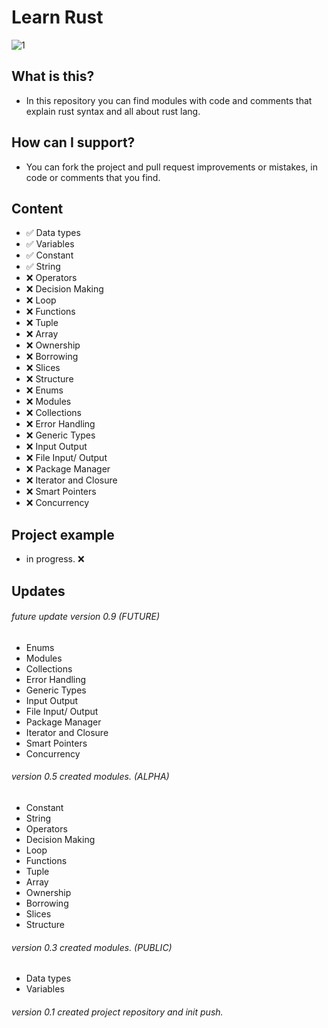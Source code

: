 # Learn Rust

![1](https://user-images.githubusercontent.com/62218857/178111346-c40b4b23-3c83-4c9c-b3ca-af29797da117.jpg)


## What is this?
* In this repository you can find modules with code and comments that explain rust syntax and all about rust lang.

## How can I support?
* You can fork the project and pull request improvements or mistakes, in code or comments that you find.

## Content
- ✅ Data types
- ✅ Variables
- ✅ Constant
- ✅ String
- ❌ Operators
- ❌ Decision Making
- ❌ Loop
- ❌ Functions
- ❌ Tuple
- ❌ Array
- ❌ Ownership
- ❌ Borrowing
- ❌ Slices
- ❌ Structure
- ❌ Enums
- ❌ Modules
- ❌ Collections
- ❌ Error Handling
- ❌ Generic Types
- ❌ Input Output
- ❌ File Input/ Output
- ❌ Package Manager
- ❌ Iterator and Closure
- ❌ Smart Pointers
- ❌ Concurrency

## Project example
- in progress. ❌

## Updates

###### future update version 0.9 (FUTURE)
- Enums
- Modules
- Collections
- Error Handling
- Generic Types
- Input Output
- File Input/ Output
- Package Manager
- Iterator and Closure
- Smart Pointers
- Concurrency

###### version 0.5 created modules. (ALPHA)
- Constant
- String
- Operators
- Decision Making
- Loop
- Functions
- Tuple
- Array
- Ownership
- Borrowing
- Slices
- Structure

###### version 0.3 created modules. (PUBLIC)
- Data types
- Variables

###### version 0.1 created project repository and init push. 

